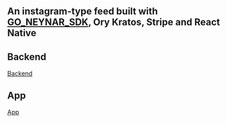 ## An instagram-type feed built with [GO_NEYNAR_SDK](https://github.com/atlasmoth/go_neynar_sdk), Ory Kratos, Stripe and React Native

## Backend

[Backend](/backend/readme.md)

## App

[App](/backend/readme.md)
